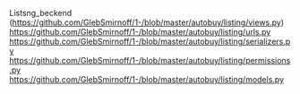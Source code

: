 Listsng_beckend
(https://github.com/GlebSmirnoff/1-/blob/master/autobuy/listing/views.py)
https://github.com/GlebSmirnoff/1-/blob/master/autobuy/listing/urls.py
https://github.com/GlebSmirnoff/1-/blob/master/autobuy/listing/serializers.py
https://github.com/GlebSmirnoff/1-/blob/master/autobuy/listing/permissions.py
https://github.com/GlebSmirnoff/1-/blob/master/autobuy/listing/models.py
